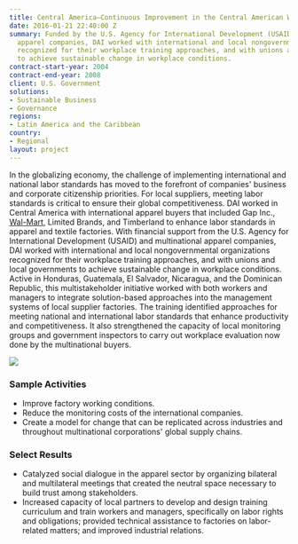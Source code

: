 ```yaml
---
title: Central America—Continuous Improvement in the Central American Workplace (CIMCAW)
date: 2016-01-21 22:40:00 Z
summary: Funded by the U.S. Agency for International Development (USAID) and multinational
  apparel companies, DAI worked with international and local nongovernmental organizations
  recognized for their workplace training approaches, and with unions and local governments
  to achieve sustainable change in workplace conditions.
contract-start-year: 2004
contract-end-year: 2008
client: U.S. Government
solutions:
- Sustainable Business
- Governance
regions:
- Latin America and the Caribbean
country:
- Regional
layout: project
---
```


In the globalizing economy, the challenge of implementing international and national labor standards has moved to the forefront of companies' business and corporate citizenship priorities. For local suppliers, meeting labor standards is critical to ensure their global competitiveness. DAI worked in Central America with international apparel buyers that included Gap Inc., [Wal-Mart,][1] Limited Brands, and Timberland to enhance labor standards in apparel and textile factories. With financial support from the U.S. Agency for International Development (USAID) and multinational apparel companies, DAI worked with international and local nongovernmental organizations recognized for their workplace training approaches, and with unions and local governments to achieve sustainable change in workplace conditions. Active in Honduras, Guatemala, El Salvador, Nicaragua, and the Dominican Republic, this multistakeholder initiative worked with both workers and managers to integrate solution-based approaches into the management systems of local supplier factories. The training identified approaches for meeting national and international labor standards that enhance productivity and competitiveness. It also strengthened the capacity of local monitoring groups and government inspectors to carry out workplace evaluation now done by the multinational buyers.

![][2]

### Sample Activities

* Improve factory working conditions.
* Reduce the monitoring costs of the international companies.
* Create a model for change that can be replicated across industries and throughout multinational corporations' global supply chains.

###  Select Results

* Catalyzed social dialogue in the apparel sector by organizing bilateral and multilateral meetings that created the neutral space necessary to build trust among stakeholders.
* Increased capacity of local partners to develop and design training curriculum and train workers and managers, specifically on labor rights and obligations; provided technical assistance to factories on labor-related matters; and improved industrial relations.

[1]: http://wdi-publishing.com/DocFiles/PDF/cases/preview/WDI-1430438P.pdf
[2]: https://assetify-dai.com/projects/CIMCAW.jpg
